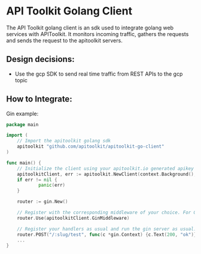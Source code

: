 # API Toolkit Golang Client
The API Toolkit golang client is an sdk used to integrate golang web services with APIToolkit. 
It monitors incoming traffic, gathers the requests and sends the request to the apitoolkit servers.

## Design decisions:
- Use the gcp SDK to send real time traffic from REST APIs to the gcp topic

## How to Integrate:
Gin example:

```go
package main

import (
  	// Import the apitoolkit golang sdk
  	apitoolkit "github.com/apitoolkit/apitoolkit-go-client"
)

func main() {
  	// Initialize the client using your apitoolkit.io generated apikey
  	apitoolkitClient, err := apitoolkit.NewClient(context.Background(), apitoolkit.Config{APIKey: "<APIKEY>"})
	if err != nil {
    		panic(err)
	}

  	router := gin.New()

  	// Register with the corresponding middleware of your choice. For Gin router, we use the GinMiddleware method.
  	router.Use(apitoolkitClient.GinMiddleware)

  	// Register your handlers as usual and run the gin server as usual.
  	router.POST("/:slug/test", func(c *gin.Context) {c.Text(200, "ok")})
 	...
}

```
